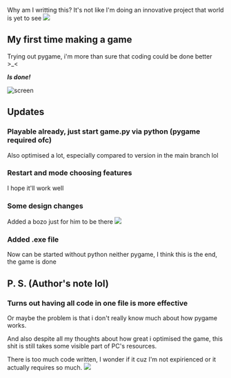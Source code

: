 Why am I writting this? It's not like I'm doing an innovative project that world is yet to see <img src="https://static-cdn.jtvnw.net/emoticons/v2/245/default/light/1.0">

## My first time making a game
Trying out pygame, i'm more than sure that coding could be done better >_<

***Is done!***

![screen](https://user-images.githubusercontent.com/99418179/154303335-75fb0463-4b1d-4256-b9f4-b760059a548b.png)

## Updates

### Playable already, just start game.py via python (pygame required ofc)
Also optimised a lot, especially compared to version in the main branch lol

### Restart and mode choosing features
I hope it'll work well

### Some design changes
Added a bozo just for him to be there <img src="https://cdn.discordapp.com/emojis/932792945059459122.webp?size=32&amp;quality=lossless">

### Added .exe file
Now can be started without python neither pygame, I think this is the end, the game is done

## P. S. (Author's note lol)
### Turns out having all code in one file is more effective
Or maybe the problem is that i don't really know much about how pygame works.

And also despite all my thoughts about how great i optimised the game, this shit is still takes some visible part of PC's resources.

There is too much code written, I wonder if it cuz I'm not expirienced or it actually requires so much. <img src="https://cdn.discordapp.com/emojis/915670770611552276.webp?size=32&amp;quality=lossless">

